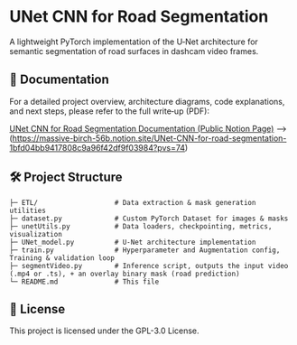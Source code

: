 # UNet CNN for Road Segmentation

A lightweight PyTorch implementation of the U‑Net architecture for semantic segmentation of road surfaces in dashcam video frames.
  
## 📖 Documentation

For a detailed project overview, architecture diagrams, code explanations, and next steps, please refer to the full write‑up (PDF):

[UNet CNN for Road Segmentation Documentation (Public Notion Page)](https://massive-birch-56b.notion.site/UNet-CNN-for-road-segmentation-1bfd04bb9417808c9a96f42df9f03984?pvs=74) --> (https://massive-birch-56b.notion.site/UNet-CNN-for-road-segmentation-1bfd04bb9417808c9a96f42df9f03984?pvs=74)

## 🛠️ Project Structure

```
├─ ETL/                   # Data extraction & mask generation utilities
├─ dataset.py             # Custom PyTorch Dataset for images & masks
├─ unetUtils.py           # Data loaders, checkpointing, metrics, visualization
├─ UNet_model.py          # U‑Net architecture implementation
├─ train.py               # Hyperparameter and Augmentation config, Training & validation loop
├─ segmentVideo.py        # Inference script, outputs the input video (.mp4 or .ts), + an overlay binary mask (road prediction)
└─ README.md              # This file
```

## 📜 License

This project is licensed under the GPL-3.0 License.
